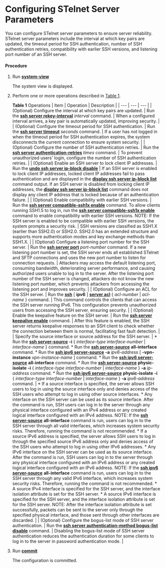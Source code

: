 Configuring STelnet Server Parameters
=====================================

You can configure STelnet server parameters to ensure server reliability. STelnet server parameters include the interval at which key pairs are updated, the timeout period for SSH authentication, number of SSH authentication retries, compatibility with earlier SSH versions, and listening port number of an SSH server.

#### Procedure

1. Run [**system-view**](cmdqueryname=system-view)
   
   
   
   The system view is displayed.
2. Perform one or more operations described in [Table 1](#EN-US_TASK_0172359831__tab_dc_vrp_basic_cfg_004201).
   
   
   
   **Table 1** Operations
   | Item | Operation | Description |
   | --- | --- | --- |
   | (Optional) Configure the interval at which key pairs are updated. | Run the [**ssh server rekey-interval**](cmdqueryname=ssh+server+rekey-interval) *interval* command. | When a configured interval arrives, a key pair is automatically updated, improving security. |
   | (Optional) Configure the timeout period for SSH authentication. | Run the [**ssh server timeout**](cmdqueryname=ssh+server+timeout) *seconds* command. | If a user has not logged in when the timeout period for SSH authentication expires, the system disconnects the current connection to ensure system security. |
   | (Optional) Configure the number of SSH authentication retries. | Run the [**ssh server authentication-retries**](cmdqueryname=ssh+server+authentication-retries) *times* command. | To prevent unauthorized users' login, configure the number of SSH authentication retries. |
   | (Optional) Enable an SSH server to lock client IP addresses. | Run the [**undo ssh server ip-block disable**](cmdqueryname=undo+ssh+server+ip-block+disable) | If an SSH server is enabled to lock client IP addresses, locked client IP addresses fail to pass authentication and are displayed in the [**display ssh server ip-block list**](cmdqueryname=display+ssh+server+ip-block+list) command output.  If an SSH server is disabled from locking client IP addresses, the [**display ssh server ip-block list**](cmdqueryname=display+ssh+server+ip-block+list) command does not display any client IP address that is locked because of an authentication failure. |
   | (Optional) Enable compatibility with earlier SSH versions. | Run the [**ssh server compatible-ssh1x enable**](cmdqueryname=ssh+server+compatible-ssh1x+enable) command.  To allow clients running SSH1.5 to log in, run the [**ssh server compatible-ssh1x enable**](cmdqueryname=ssh+server+compatible-ssh1x+enable) command to enable compatibility with earlier SSH versions.  NOTE:  If the SSH server is enabled to be compatible with earlier SSH versions, the system prompts a security risk. | SSH versions are classified as SSH1.X (earlier than SSH2.0) or SSH2.0. SSH2.0 has an extended structure and supports more authentication modes and key exchange methods than SSH1.X. |
   | (Optional) Configure a listening port number for the SSH server. | Run the [**ssh server port**](cmdqueryname=ssh+server+port) *port-number* command.  If a new listening port number is set, the SSH server ends all established STelnet and SFTP connections and uses the new port number to listen for connection requests. | Attackers may access the default listening port, consuming bandwidth, deteriorating server performance, and causing authorized users unable to log in to the server. After the listening port number of the SSH server is changed, attackers do not know the new listening port number, which prevents attackers from accessing the listening port and improves security. |
   | (Optional) Configure an ACL for the SSH server. | Run the [**ssh**](cmdqueryname=ssh) [ **ipv6** ] [**server acl**](cmdqueryname=server+acl) { *acl-number* | *acl-name* } command. | This command controls the clients that can access the SSH server running IPv6. This configuration prevents unauthorized users from accessing the SSH server, ensuring security. |
   | (Optional) Enable the keepalive feature on the SSH server. | Run the [**ssh server keepalive enable**](cmdqueryname=ssh+server+keepalive+enable) command. | After this feature is enabled, the SSH server returns keepalive responses to an SSH client to check whether the connection between them is normal, facilitating fast fault detection. |
   | Specify the source interface or source address for the SSH server. | * Run the [**ssh server-source**](cmdqueryname=ssh+server-source) **-i** { *interface-type* *interface-number* | *interface-name* } command. * Run the [**ssh server-source**](cmdqueryname=ssh+server-source) **all-interface** command. * Run the [**ssh ipv6 server-source**](cmdqueryname=ssh+ipv6+server-source) **-a** *ipv6-address* [ **-vpn-instance** *vpn-instance-name* ] command. * Run the [**ssh ipv6 server-source**](cmdqueryname=ssh+ipv6+server-source) **all-interface** command. * Run the [**ssh server-source**](cmdqueryname=ssh+server-source) **physic-isolate** **-i** { *interface-type* *interface-number* | *interface-name* } **-a** *ip-address* command. * Run the [**ssh ipv6 server-source**](cmdqueryname=ssh+ipv6+server-source) **physic-isolate** **-i** { *interface-type* *interface-number* | *interface-name* } **-a** *ipv6-address* command. | * If a source interface is specified, the server allows SSH users to log in using the source interface only and denies access of the SSH users who attempt to log in using other source interfaces. * Any interface on the SSH server can be used as its source interface. After the command is run, SSH users can log in to the server through any physical interface configured with an IPv4 address or any created logical interface configured with an IPv4 address. NOTE:  If the [**ssh server-source**](cmdqueryname=ssh+server-source) **all-interface** command is run, users can log in to the SSH server through all valid interfaces, which increases system security risks. Therefore, running the command is not recommended. * If a source IPv6 address is specified, the server allows SSH users to log in through the specified source IPv6 address only and denies access of the SSH users who attempt to log in using other IPv6 addresses. * Any IPv6 interface on the SSH server can be used as its source interface. After the command is run, SSH users can log in to the server through any physical interface configured with an IPv6 address or any created logical interface configured with an IPv6 address. NOTE:  If the [**ssh ipv6 server-source**](cmdqueryname=ssh+ipv6+server-source) **all-interface** command is run, users can log in to the SSH server through any valid IPv6 interface, which increases system security risks. Therefore, running the command is not recommended. * A source IPv4 interface is specified for the SSH server, and the interface isolation attribute is set for the SSH server. * A source IPv6 interface is specified for the SSH server, and the interface isolation attribute is set for the SSH server. NOTE:  After the interface isolation attribute is set successfully, packets can be sent to the server only through the specified physical interface, and those sent through other interfaces are discarded. |
   | (Optional) Configure the bogus-list mode of SSH server authentication. | Run the [**ssh server authentication-method bogus-list disable**](cmdqueryname=ssh+server+authentication-method+bogus-list+disable) command. | Disabling the bogus-list mode of SSH server authentication reduces the authentication duration for some clients to log in to the server in password authentication mode. |
3. Run [**commit**](cmdqueryname=commit)
   
   
   
   The configuration is committed.
